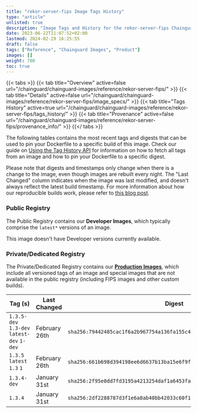 ```yaml
---
title: "rekor-server-fips Image Tags History"
type: "article"
unlisted: true
description: "Image Tags and History for the rekor-server-fips Chainguard Image"
date: 2023-06-22T11:07:52+02:00
lastmod: 2024-02-29 16:25:55
draft: false
tags: ["Reference", "Chainguard Images", "Product"]
images: []
weight: 700
toc: true
---
```


{{< tabs >}}
{{< tab title="Overview" active=false url="/chainguard/chainguard-images/reference/rekor-server-fips/" >}}
{{< tab title="Details" active=false url="/chainguard/chainguard-images/reference/rekor-server-fips/image_specs/" >}}
{{< tab title="Tags History" active=true url="/chainguard/chainguard-images/reference/rekor-server-fips/tags_history/" >}}
{{< tab title="Provenance" active=false url="/chainguard/chainguard-images/reference/rekor-server-fips/provenance_info/" >}}
{{</ tabs >}}

The following tables contains the most recent tags and digests that can be used to pin your Dockerfile to a specific build of this image. Check our guide on [Using the Tag History API](/chainguard/chainguard-images/using-the-tag-history-api/) for information on how to fetch all tags from an image and how to pin your Dockerfile to a specific digest.

Please note that digests and timestamps only change when there is a change to the image, even though images are rebuilt every night. The "Last Changed" column indicates when the image was last modified, and doesn't always reflect the latest build timestamp. For more information about how our reproducible builds work, please refer to [this blog post](https://www.chainguard.dev/unchained/reproducing-chainguards-reproducible-image-builds).

### Public Registry
The Public Registry contains our **Developer Images**, which typically comprise the `latest*` versions of an image.

This image doesn't have Developer versions currently available.

### Private/Dedicated Registry
The Private/Dedicated Registry contains our **[Production Images](https://www.chainguard.dev/chainguard-images)**, which include all versioned tags of an image and special images that are not available in the public registry (including FIPS images and other custom builds).

| Tag (s)                                     | Last Changed  | Digest                                                                    |
|---------------------------------------------|---------------|---------------------------------------------------------------------------|
|  `1.3.5-dev` `1.3-dev` `latest-dev` `1-dev` | February 26th | `sha256:79442485cac1f6a2b967754a136fa155c47622aee80fb7846e3c2c724b6ba7d5` |
|  `1.3.5` `latest` `1.3` `1`                 | February 26th | `sha256:661b698d394198ee6d6637b13ba15e6f9f639003b62d04152c591799e60634d7` |
|  `1.3.4-dev`                                | January 31st  | `sha256:2f95e0dd7fd3195a4213254daf1a6453fab71edd18d3108f90f94e2ea18e862b` |
|  `1.3.4`                                    | January 31st  | `sha256:2df2288787d3f1e6a8ab40bb42033c60f11a95a5271b7e288c0a43a638737b07` |

